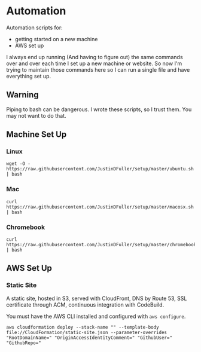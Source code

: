 # Automation

Automation scripts for:
* getting started on a new machine
* AWS set up

I always end up running (And having to figure out) the same commands over and over each time I set up a new machine or website. So now I'm trying to maintain those commands here so I can run a single file and have everything set up.

## Warning
Piping to bash can be dangerous. I wrote these scripts, so I trust them. You may not want to do that.

## Machine Set Up

### Linux
```
wget -O - https://raw.githubusercontent.com/JustinDFuller/setup/master/ubuntu.sh | bash
```

### Mac
```
curl https://raw.githubusercontent.com/JustinDFuller/setup/master/macosx.sh | bash
```

### Chromebook
```
curl https://raw.githubusercontent.com/JustinDFuller/setup/master/chromebook.sh | bash
```

## AWS Set Up

### Static Site

A static site, hosted in S3, served with CloudFront, DNS by Route 53, SSL certificate through ACM, continuous integration with CodeBuild.

You must have the AWS CLI installed and configured with `aws configure`.

```
aws cloudformation deploy --stack-name "" --template-body file://CloudFormation/static-site.json --parameter-overrides "RootDomainName=" "OriginAccessIdentityComment=" "GithubUser=" "GithubRepo="
```
